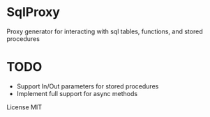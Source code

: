 # SqlProxy

Proxy generator for interacting with sql tables, functions, and stored procedures

# TODO

- Support In/Out parameters for stored procedures
- Implement full support for async methods

License MIT